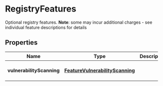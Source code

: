 # RegistryFeatures

Optional registry features.  __Note__: some may incur additional charges - see individual feature descriptions for details
## Properties
| Name | Type | Description | Notes |
| ------------ | ------------- | ------------- | ------------- |
| **vulnerabilityScanning** | [**FeatureVulnerabilityScanning**](FeatureVulnerabilityScanning.md) |  | [optional] [default to undefined] |


